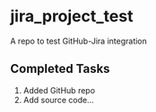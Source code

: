 # jira_project_test
A repo to test GitHub-Jira integration


## Completed Tasks

1. Added GitHub repo
2. Add source code...
